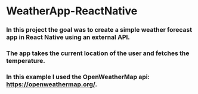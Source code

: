 # WeatherApp-ReactNative
### In this project the goal was to create a simple weather forecast app in React Native using an external API.
### The app takes the current location of the user and fetches the temperature.

### In this example I used the OpenWeatherMap api: https://openweathermap.org/.
